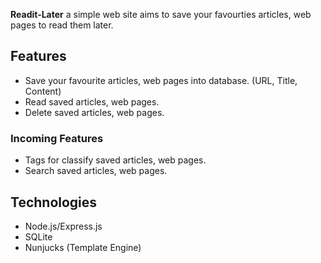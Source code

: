 **Readit-Later** a simple web site aims to save your favourties articles, web pages to read them later.

## Features

- Save your favourite articles, web pages into database. (URL, Title, Content)
- Read saved articles, web pages.
- Delete saved articles, web pages.

### Incoming Features

- Tags for classify saved articles, web pages.
- Search saved articles, web pages.

## Technologies

- Node.js/Express.js
- SQLite
- Nunjucks (Template Engine)
